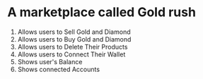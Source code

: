 # A marketplace called Gold rush
1. Allows users to Sell Gold and Diamond
2. Allows users to Buy Gold and Diamond
3. Allows users to Delete Their Products
4. Allows users to Connect Their Wallet
5. Shows user's Balance
6. Shows connected Accounts
